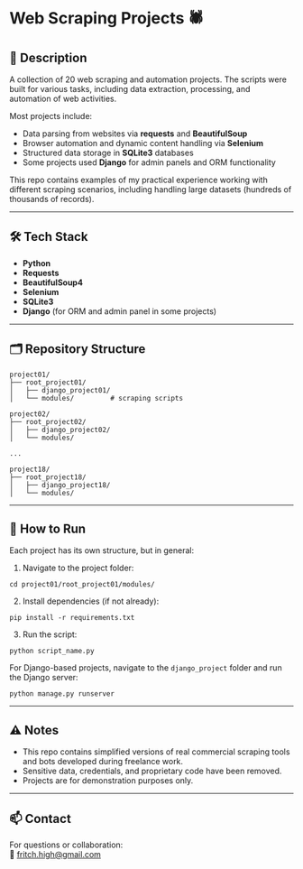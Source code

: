 # Web Scraping Projects 🕷️

## 📌 Description  
A collection of 20 web scraping and automation projects. The scripts were built for various tasks, including data extraction, processing, and automation of web activities.

Most projects include:  
- Data parsing from websites via **requests** and **BeautifulSoup**  
- Browser automation and dynamic content handling via **Selenium**  
- Structured data storage in **SQLite3** databases  
- Some projects used **Django** for admin panels and ORM functionality

This repo contains examples of my practical experience working with different scraping scenarios, including handling large datasets (hundreds of thousands of records).

---

## 🛠️ Tech Stack  
- **Python**  
- **Requests**  
- **BeautifulSoup4**  
- **Selenium**  
- **SQLite3**  
- **Django** (for ORM and admin panel in some projects)

---

## 🗂️ Repository Structure  
```
project01/
├── root_project01/
│   ├── django_project01/
│   └── modules/         # scraping scripts

project02/
├── root_project02/
│   ├── django_project02/
│   └── modules/

...

project18/
├── root_project18/
│   ├── django_project18/
│   └── modules/
```

---

## 🚀 How to Run  
Each project has its own structure, but in general:  

1. Navigate to the project folder:  
```
cd project01/root_project01/modules/
```

2. Install dependencies (if not already):  
```
pip install -r requirements.txt
```

3. Run the script:  
```
python script_name.py
```

For Django-based projects, navigate to the `django_project` folder and run the Django server:  
```
python manage.py runserver
```

---

## ⚠️ Notes  
- This repo contains simplified versions of real commercial scraping tools and bots developed during freelance work.  
- Sensitive data, credentials, and proprietary code have been removed.  
- Projects are for demonstration purposes only.

---

## 📫 Contact  
For questions or collaboration:  
📧 fritch.high@gmail.com
